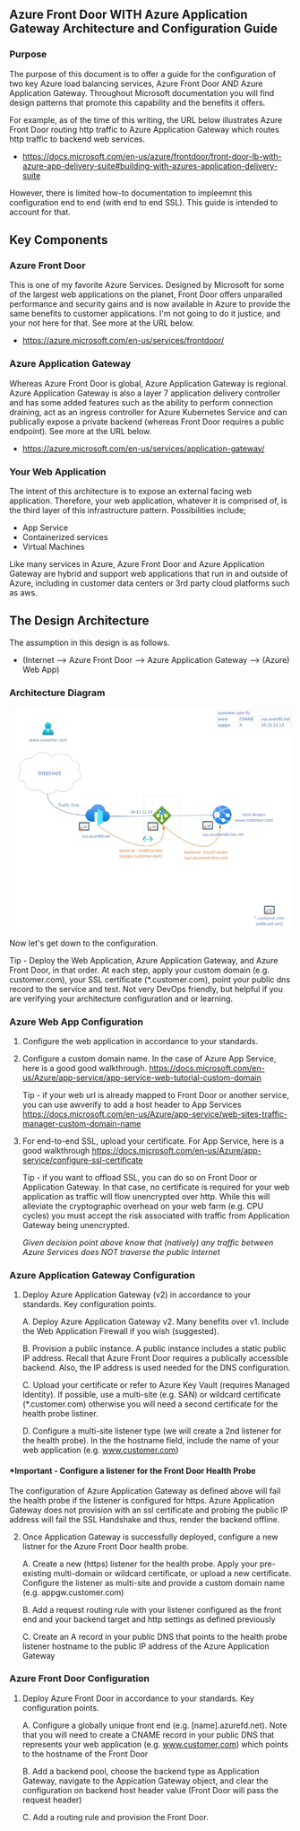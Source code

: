 ## Azure Front Door WITH Azure Application Gateway Architecture and Configuration Guide

### Purpose

The purpose of this document is to offer a guide for the configuration of two key Azure load balancing services, Azure Front Door AND Azure Application Gateway. Throughout Microsoft documentation you will find design patterns that promote this capability and the benefits it offers.

For example, as of the time of this writing, the URL below illustrates Azure Front Door routing http traffic to Azure Application Gateway which routes http traffic to backend web services. 

- https://docs.microsoft.com/en-us/azure/frontdoor/front-door-lb-with-azure-app-delivery-suite#building-with-azures-application-delivery-suite

However, there is limited how-to documentation to impleemnt this configuration end to end (with end to end SSL). This guide is intended to account for that.

## Key Components

### Azure Front Door

This is one of my favorite Azure Services. Designed by Microsoft for some of the largest web applications on the planet, Front Door offers unparalled performance and security gains and is now available in Azure to provide the same benefits to customer applications. I'm not going to do it justice, and your not here for that. See more at the URL below.

- https://azure.microsoft.com/en-us/services/frontdoor/

### Azure Application Gateway

Whereas Azure Front Door is global, Azure Application Gateway is regional. Azure Application Gateway is also a layer 7 application delivery controller and has some added features such as the ability to perform connection draining, act as an ingress controller for Azure Kubernetes Service and can publically expose a private backend (whereas Front Door requires a public endpoint). See more at the URL below.

- https://azure.microsoft.com/en-us/services/application-gateway/

### Your Web Application

The intent of this architecture is to expose an external facing web application. Therefore, your web application, whatever it is comprised of, is the third layer of this infrastructure pattern. Possibilities include;

- App Service
- Containerized services
- Virtual Machines

Like many services in Azure, Azure Front Door and Azure Application Gateway are hybrid and support web applications that run in and outside of Azure, including in customer data centers or 3rd party cloud platforms such as aws. 

## The Design Architecture

The assumption in this design is as follows.

- (Internet --> Azure Front Door --> Azure Application Gateway --> (Azure) Web App)

### Architecture Diagram

![GitHub Logo](/images/afd_highlevel.jpg)

Now let's get down to the configuration.

Tip - Deploy the Web Application, Azure Application Gateway, and Azure Front Door, in that order. At each step, apply your custom domain (e.g. customer.com), your SSL certificate (*.customer.com), point your public dns record to the service and test. Not very DevOps friendly, but helpful if you are verifying your architecture configuration and or learning. 

### Azure Web App Configuration

1. Configure the web application in accordance to your standards.

2. Configure a custom domain name. In the case of Azure App Service, here is a good good walkthrough. https://docs.microsoft.com/en-us/Azure/app-service/app-service-web-tutorial-custom-domain

    Tip - if your web url is already mapped to Front Door or another service, you can use awverify to add a host header to App Services
<https://docs.microsoft.com/en-us/Azure/app-service/web-sites-traffic-manager-custom-domain-name>

3. For end-to-end SSL, upload your certificate. For App Service, here is a good walkthrough https://docs.microsoft.com/en-us/Azure/app-service/configure-ssl-certificate

    Tip - if you want to offload SSL, you can do so on Front Door or Application Gateway. In that case, no certificate is required for your web application as traffic will flow  unencrypted over http. While this will alleviate the cryptographic overhead on your web farm (e.g. CPU cycles) you must accept the risk associated with traffic from Application Gateway being unencrypted.
    
    *Given decision point above know that (natively) any traffic between Azure Services does NOT traverse the public Internet*

### Azure Application Gateway Configuration

1. Deploy Azure Application Gateway (v2) in accordance to your standards. Key configuration points.
    
    A. Deploy Azure Application Gateway v2. Many benefits over v1. Include the Web Application Firewall if you wish (suggested).

    B. Provision a public instance. A public instance includes a static public IP address. Recall that Azure Front Door requires a publically accessible backend. Also, the IP address is used needed for the DNS configuration.

    C. Upload your certificate or refer to Azure Key Vault (requires Managed Identity). If possible, use a multi-site (e.g. SAN) or wildcard certificate (*.customer.com) otherwise you will need a second certificate for the health probe listiner.
    
    D. Configure a multi-site listener type (we will create a 2nd listener for the health probe). In the the hostname field, include the name of your web application (e.g. www.customer.com)

#### *Important - Configure a listener for the Front Door Health Probe

The configuration of Azure Application Gateway as defined above will fail the health probe if the listener is configured for https. Azure Application Gateway does not provision with an ssl certificate and probing the public IP address will fail the SSL Handshake and thus, render the backend offline.

2. Once Application Gateway is successfully deployed, configure a new listner for the Azure Front Door health probe.

    A. Create a new (https) listener for the health probe. Apply your pre-existing multi-domain or wildcard certificate, or upload a new certificate. Configure the listener as multi-site and provide a custom domain name (e.g. appgw.customer.com)

    B. Add a request routing rule with your listener configured as the front end and your backend target and http settings as defined previously

    C. Create an A record in your public DNS that points to the health probe listener hostname to the public IP address of the Azure Application Gateway

### Azure Front Door Configuration

1. Deploy Azure Front Door in accordance to your standards. Key configuration points.

    A. Configure a globally unique front end (e.g. [name].azurefd.net). Note that you will need to create a CNAME record in your public DNS that represents your web application (e.g. www.customer.com) which points to the hostname of the Front Door

    B. Add a backend pool, choose the backend type as Application Gateway, navigate to the Appication Gateway object, and clear the configuration on backend host header value (Front Door will pass the request header)

    C. Add a routing rule and provision the Front Door.

